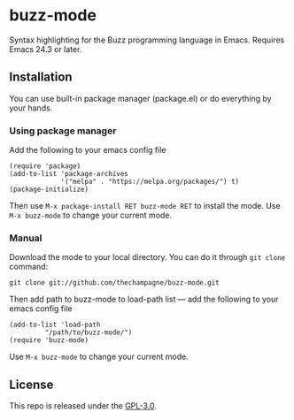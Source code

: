 # buzz-mode

Syntax highlighting for the Buzz programming language in Emacs. Requires Emacs 24.3 or later.

## Installation

You can use built-in package manager (package.el) or do everything by your hands.

### Using package manager

Add the following to your emacs config file

```elisp
(require 'package)
(add-to-list 'package-archives
             '("melpa" . "https://melpa.org/packages/") t)
(package-initialize)
```

Then use `M-x package-install RET buzz-mode RET` to install the mode.
Use `M-x buzz-mode` to change your current mode.

### Manual

Download the mode to your local directory. You can do it through `git clone` command:

```
git clone git://github.com/thechampagne/buzz-mode.git
```

Then add path to buzz-mode to load-path list — add the following to your emacs config file

```elisp
(add-to-list 'load-path
	     "/path/to/buzz-mode/")
(require 'buzz-mode)
```

Use `M-x buzz-mode` to change your current mode.

## License

This repo is released under the [GPL-3.0](https://github.com/thechampagne/buzz-mode/blob/main/LICENSE).
